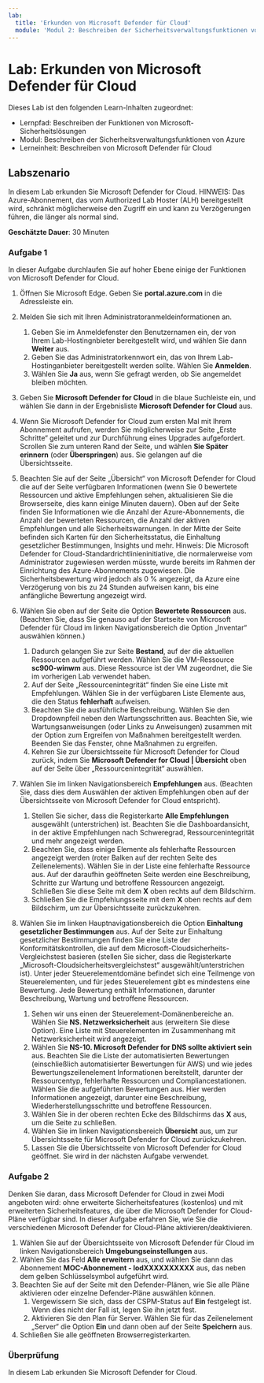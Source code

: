 ```yaml
---
lab:
  title: 'Erkunden von Microsoft Defender für Cloud'
  module: 'Modul 2: Beschreiben der Sicherheitsverwaltungsfunktionen von Azure'
---
```




# <a name="lab-explore-microsoft-defender-for-cloud"></a>Lab: Erkunden von Microsoft Defender für Cloud

Dieses Lab ist den folgenden Learn-Inhalten zugeordnet:

- Lernpfad: Beschreiben der Funktionen von Microsoft-Sicherheitslösungen
- Modul: Beschreiben der Sicherheitsverwaltungsfunktionen von Azure
- Lerneinheit: Beschreiben von Microsoft Defender für Cloud

## <a name="lab-scenario"></a>Labszenario

In diesem Lab erkunden Sie Microsoft Defender for Cloud.  HINWEIS: Das Azure-Abonnement, das vom Authorized Lab Hoster (ALH) bereitgestellt wird, schränkt möglicherweise den Zugriff ein und kann zu Verzögerungen führen, die länger als normal sind.

**Geschätzte Dauer**: 30 Minuten

### <a name="task-1"></a>Aufgabe 1

In dieser Aufgabe durchlaufen Sie auf hoher Ebene einige der Funktionen von Microsoft Defender for Cloud.

1. Öffnen Sie Microsoft Edge. Geben Sie **portal.azure.com** in die Adressleiste ein.
1. Melden Sie sich mit Ihren Administratoranmeldeinformationen an.
    1. Geben Sie im Anmeldefenster den Benutzernamen ein, der von Ihrem Lab-Hostingnbieter bereitgestellt wird, und wählen Sie dann **Weiter** aus.
    1. Geben Sie das Administratorkennwort ein, das von Ihrem Lab-Hostinganbieter bereitgestellt werden sollte. Wählen Sie **Anmelden**.
    1. Wählen Sie **Ja** aus, wenn Sie gefragt werden, ob Sie angemeldet bleiben möchten.

1. Geben Sie **Microsoft Defender for Cloud** in die blaue Suchleiste ein, und wählen Sie dann in der Ergebnisliste **Microsoft Defender for Cloud** aus.

1. Wenn Sie Microsoft Defender for Cloud zum ersten Mal mit Ihrem Abonnement aufrufen, werden Sie möglicherweise zur Seite „Erste Schritte“ geleitet und zur Durchführung eines Upgrades aufgefordert.  Scrollen Sie zum unteren Rand der Seite, und wählen **Sie Später erinnern** (oder **Überspringen**) aus.  Sie gelangen auf die Übersichtsseite.

1. Beachten Sie auf der Seite „Übersicht“ von Microsoft Defender for Cloud die auf der Seite verfügbaren Informationen (wenn Sie 0 bewertete Ressourcen und aktive Empfehlungen sehen, aktualisieren Sie die Browserseite, dies kann einige Minuten dauern).  Oben auf der Seite finden Sie Informationen wie die Anzahl der Azure-Abonnements, die Anzahl der bewerteten Ressourcen, die Anzahl der aktiven Empfehlungen und alle Sicherheitswarnungen.  In der Mitte der Seite befinden sich Karten für den Sicherheitsstatus, die Einhaltung gesetzlicher Bestimmungen, Insights und mehr.  Hinweis: Die Microsoft Defender for Cloud-Standardrichtlinieninitiative, die normalerweise vom Administrator zugewiesen werden müsste, wurde bereits im Rahmen der Einrichtung des Azure-Abonnements zugewiesen. Die Sicherheitsbewertung wird jedoch als 0 % angezeigt, da Azure eine Verzögerung von bis zu 24 Stunden aufweisen kann, bis eine anfängliche Bewertung angezeigt wird.

1. Wählen Sie oben auf der Seite die Option **Bewertete Ressourcen** aus.  (Beachten Sie, dass Sie genauso auf der Startseite von Microsoft Defender für Cloud im linken Navigationsbereich die Option „Inventar“ auswählen können.)
    1. Dadurch gelangen Sie zur Seite **Bestand**, auf der die aktuellen Ressourcen aufgeführt werden. Wählen Sie die VM-Ressource **sc900-winwm** aus. Diese Ressource ist der VM zugeordnet, die Sie im vorherigen Lab verwendet haben.
    1. Auf der Seite „Ressourcenintegrität“ finden Sie eine Liste mit Empfehlungen.  Wählen Sie in der verfügbaren Liste Elemente aus, die den Status **fehlerhaft** aufweisen.
    1. Beachten Sie die ausführliche Beschreibung.  Wählen Sie den Dropdownpfeil neben den Wartungsschritten aus. Beachten Sie, wie Wartungsanweisungen (oder Links zu Anweisungen) zusammen mit der Option zum Ergreifen von Maßnahmen bereitgestellt werden.  Beenden Sie das Fenster, ohne Maßnahmen zu ergreifen.
    1. Kehren Sie zur Übersichtsseite für Microsoft Defender for Cloud zurück, indem Sie **Microsoft Defender for Cloud | Übersicht** oben auf der Seite über „Ressourcenintegrität“ auswählen.

1. Wählen Sie im linken Navigationsbereich **Empfehlungen** aus.  (Beachten Sie, dass dies dem Auswählen der aktiven Empfehlungen oben auf der Übersichtsseite von Microsoft Defender for Cloud entspricht).
    1. Stellen Sie sicher, dass die Registerkarte **Alle Empfehlungen** ausgewählt (unterstrichen) ist.  Beachten Sie die Dashboardansicht, in der aktive Empfehlungen nach Schweregrad, Ressourcenintegrität und mehr angezeigt werden.
    1. Beachten Sie, dass einige Elemente als fehlerhafte Ressourcen angezeigt werden (roter Balken auf der rechten Seite des Zeilenelements).  Wählen Sie in der Liste eine fehlerhafte Ressource aus.  Auf der daraufhin geöffneten Seite werden eine Beschreibung, Schritte zur Wartung und betroffene Ressourcen angezeigt. Schließen Sie diese Seite mit dem **X** oben rechts auf dem Bildschirm.
    1. Schließen Sie die Empfehlungsseite mit dem **X** oben rechts auf dem Bildschirm, um zur Übersichtsseite zurückzukehren.

1. Wählen Sie im linken Hauptnavigationsbereich die Option **Einhaltung gesetzlicher Bestimmungen** aus. Auf der Seite zur Einhaltung gesetzlicher Bestimmungen finden Sie eine Liste der Konformitätskontrollen, die auf dem Microsoft-Cloudsicherheits-Vergleichstest basieren (stellen Sie sicher, dass die Registerkarte „Microsoft-Cloudsicherheitsvergleichstest“ ausgewählt/unterstrichen ist). Unter jeder Steuerelementdomäne befindet sich eine Teilmenge von Steuerelementen, und für jedes Steuerelement gibt es mindestens eine Bewertung. Jede Bewertung enthält Informationen, darunter Beschreibung, Wartung und betroffene Ressourcen.
    1. Sehen wir uns einen der Steuerelement-Domänenbereiche an. Wählen Sie **NS. Netzwerksicherheit** aus (erweitern Sie diese Option). Eine Liste mit Steuerelementen im Zusammenhang mit Netzwerksicherheit wird angezeigt.
    1. Wählen Sie **NS-10. Microsoft Defender for DNS sollte aktiviert sein** aus. Beachten Sie die Liste der automatisierten Bewertungen (einschließlich automatisierter Bewertungen für AWS) und wie jedes Bewertungszeilenelement Informationen bereitstellt, darunter der Ressourcentyp, fehlerhafte Ressourcen und Compliancestationen. Wählen Sie die aufgeführten Bewertungen aus.  Hier werden Informationen angezeigt, darunter eine Beschreibung, Wiederherstellungsschritte und betroffene Ressourcen.
    1. Wählen Sie in der oberen rechten Ecke des Bildschirms das **X** aus, um die Seite zu schließen.
    1. Wählen Sie im linken Navigationsbereich **Übersicht** aus, um zur Übersichtsseite für Microsoft Defender for Cloud zurückzukehren.
    1. Lassen Sie die Übersichtsseite von Microsoft Defender for Cloud geöffnet. Sie wird in der nächsten Aufgabe verwendet.

### <a name="task-2"></a>Aufgabe 2

Denken Sie daran, dass Microsoft Defender for Cloud in zwei Modi angeboten wird: ohne erweiterte Sicherheitsfeatures (kostenlos) und mit erweiterten Sicherheitsfeatures, die über die Microsoft Defender for Cloud-Pläne verfügbar sind. In dieser Aufgabe erfahren Sie, wie Sie die verschiedenen Microsoft Defender for Cloud-Pläne aktivieren/deaktivieren.

1. Wählen Sie auf der Übersichtsseite von Microsoft Defender für Cloud im linken Navigationsbereich **Umgebungseinstellungen** aus.
1. Wählen Sie das Feld **Alle erweitern** aus, und wählen Sie dann das Abonnement **MOC-Abonnement - lodXXXXXXXXXX** aus, das neben dem gelben Schlüsselsymbol aufgeführt wird.
1. Beachten Sie auf der Seite mit den Defender-Plänen, wie Sie alle Pläne aktivieren oder einzelne Defender-Pläne auswählen können. 
    1. Vergewissern Sie sich, dass der CSPM-Status auf **Ein** festgelegt ist. Wenn dies nicht der Fall ist, legen Sie ihn jetzt fest.  
    1. Aktivieren Sie den Plan für Server.  Wählen Sie für das Zeilenelement „Server“ die Option **Ein** und dann oben auf der Seite **Speichern** aus.
1. Schließen Sie alle geöffneten Browserregisterkarten.

### <a name="review"></a>Überprüfung

In diesem Lab erkunden Sie Microsoft Defender for Cloud.
